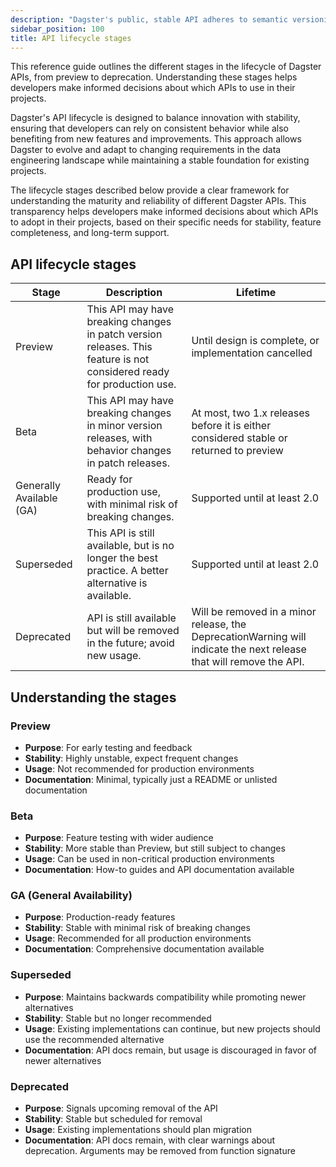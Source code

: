 ```yaml
---
description: "Dagster's public, stable API adheres to semantic versioning and won't break within any major release."
sidebar_position: 100
title: API lifecycle stages
---
```


This reference guide outlines the different stages in the lifecycle of Dagster APIs, from preview to deprecation. Understanding these stages helps developers make informed decisions about which APIs to use in their projects.

Dagster's API lifecycle is designed to balance innovation with stability, ensuring that developers can rely on consistent behavior while also benefiting from new features and improvements. This approach allows Dagster to evolve and adapt to changing requirements in the data engineering landscape while maintaining a stable foundation for existing projects.

The lifecycle stages described below provide a clear framework for understanding the maturity and reliability of different Dagster APIs. This transparency helps developers make informed decisions about which APIs to adopt in their projects, based on their specific needs for stability, feature completeness, and long-term support.

## API lifecycle stages

| Stage                    | Description                                                                                                            | Lifetime                                                                                                            |
| ------------------------ | ---------------------------------------------------------------------------------------------------------------------- | ------------------------------------------------------------------------------------------------------------------- |
| Preview                  | This API may have breaking changes in patch version releases. This feature is not considered ready for production use. | Until design is complete, or implementation cancelled                                                               |
| Beta                     | This API may have breaking changes in minor version releases, with behavior changes in patch releases.                 | At most, two 1.x releases before it is either considered stable or returned to preview                              |
| Generally Available (GA) | Ready for production use, with minimal risk of breaking changes.                                                       | Supported until at least 2.0                                                                                        |
| Superseded               | This API is still available, but is no longer the best practice. A better alternative is available.                    | Supported until at least 2.0                                                                                        |
| Deprecated               | API is still available but will be removed in the future; avoid new usage.                                             | Will be removed in a minor release, the DeprecationWarning will indicate the next release that will remove the API. |

## Understanding the stages

### Preview

- **Purpose**: For early testing and feedback
- **Stability**: Highly unstable, expect frequent changes
- **Usage**: Not recommended for production environments
- **Documentation**: Minimal, typically just a README or unlisted documentation

### Beta

- **Purpose**: Feature testing with wider audience
- **Stability**: More stable than Preview, but still subject to changes
- **Usage**: Can be used in non-critical production environments
- **Documentation**: How-to guides and API documentation available

### GA (General Availability)

- **Purpose**: Production-ready features
- **Stability**: Stable with minimal risk of breaking changes
- **Usage**: Recommended for all production environments
- **Documentation**: Comprehensive documentation available

### Superseded

- **Purpose**: Maintains backwards compatibility while promoting newer alternatives
- **Stability**: Stable but no longer recommended
- **Usage**: Existing implementations can continue, but new projects should use the recommended alternative
- **Documentation**: API docs remain, but usage is discouraged in favor of newer alternatives

### Deprecated

- **Purpose**: Signals upcoming removal of the API
- **Stability**: Stable but scheduled for removal
- **Usage**: Existing implementations should plan migration
- **Documentation**: API docs remain, with clear warnings about deprecation. Arguments may be removed from function signature
